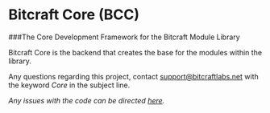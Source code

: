 # Bitcraft Core (BCC)
###The Core Development Framework for the Bitcraft Module Library

Bitcraft Core is the backend that creates the base for the modules within the library.

Any questions regarding this project, contact [support@bitcraftlabs.net](mailto:support@bitcraftlabs.net) with the keyword *Core* in the subject line.

*Any issues with the code can be directed [here](https://github.com/bitcraft-labs/Bitcraft-Core/issues).*

